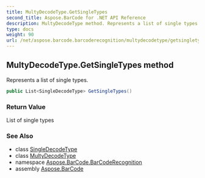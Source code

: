 ```yaml
---
title: MultyDecodeType.GetSingleTypes
second_title: Aspose.BarCode for .NET API Reference
description: MultyDecodeType method. Represents a list of single types
type: docs
weight: 90
url: /net/aspose.barcode.barcoderecognition/multydecodetype/getsingletypes/
---
```

## MultyDecodeType.GetSingleTypes method

Represents a list of single types.

```csharp
public List<SingleDecodeType> GetSingleTypes()
```

### Return Value

List of single types

### See Also

* class [SingleDecodeType](../../singledecodetype/)
* class [MultyDecodeType](../)
* namespace [Aspose.BarCode.BarCodeRecognition](../../../aspose.barcode.barcoderecognition/)
* assembly [Aspose.BarCode](../../../)


